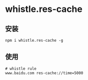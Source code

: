 # whistle.res-cache

## 安装

```
npm i whistle.res-cache -g
```

## 使用

```
# whistle rule
www.baidu.com res-cache://time=5000
```

